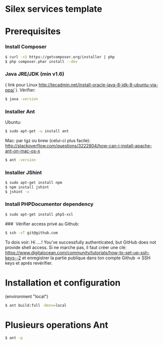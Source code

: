 Silex services template
=======================


Prerequisites
=============

### Install Composer
```bash
$ curl -sS https://getcomposer.org/installer | php
$ php composer.phar install --dev
```

### Java JRE/JDK (min v1.6) 
  ( link pour Linux http://tecadmin.net/install-oracle-java-8-jdk-8-ubuntu-via-ppa/ ). Vérifier:
```bash 
$ java -version
```

### Installer Ant
   Ubuntu:
```bash 
$ sudo apt-get -u install ant
```
   Mac: par tgz ou brew (celui-ci plus facile): http://stackoverflow.com/questions/3222804/how-can-i-install-apache-ant-on-mac-os-x 
```bash
$ ant -version
```

### Installer JShint
```bash
$ sudo apt-get install npm
$ npm install jshint
$ jshint -v
```

### Install PHPDocumentor dependency
```bash
$ sudo apt-get install php5-xsl
```


###  Vérifier access privé au Github:
```bash
$ ssh -vT git@github.com
```
	
   To dois voir: Hi ....! You've successfully authenticated, but GitHub does not provide shell access.
   Si ne marche pas, il faut créer une clé: https://www.digitalocean.com/community/tutorials/how-to-set-up-ssh-keys--2
   et enregistrer la partie publique dans ton compte Github -> SSH keys et aprés revérifier.


Installation et configuration
=============================
   (environment "local")
```bash
$ ant build:full -Denv=local
```


Plusieurs operations Ant
========================
```bash
$ ant -p
```

